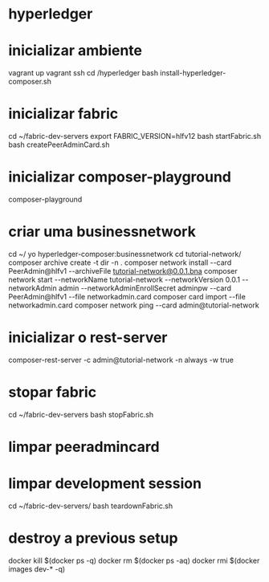 # hyperledger

# inicializar ambiente
vagrant up
vagrant ssh
cd /hyperledger
bash install-hyperledger-composer.sh

# inicializar fabric
cd ~/fabric-dev-servers
export FABRIC_VERSION=hlfv12
bash startFabric.sh
bash createPeerAdminCard.sh

# inicializar composer-playground
composer-playground

# criar uma businessnetwork
cd ~/
yo hyperledger-composer:businessnetwork
cd tutorial-network/
composer archive create -t dir -n .
composer network install --card PeerAdmin@hlfv1 --archiveFile tutorial-network@0.0.1.bna
composer network start --networkName tutorial-network --networkVersion 0.0.1 --networkAdmin admin --networkAdminEnrollSecret adminpw --card PeerAdmin@hlfv1 --file networkadmin.card
composer card import --file networkadmin.card
composer network ping --card admin@tutorial-network

# inicializar o rest-server
composer-rest-server -c admin@tutorial-network -n always -w true

# stopar fabric
cd ~/fabric-dev-servers
bash stopFabric.sh

# limpar peeradmincard
# limpar development session 
cd ~/fabric-dev-servers/
bash teardownFabric.sh


# destroy a previous setup
docker kill $(docker ps -q)
docker rm $(docker ps -aq)
docker rmi $(docker images dev-* -q)
